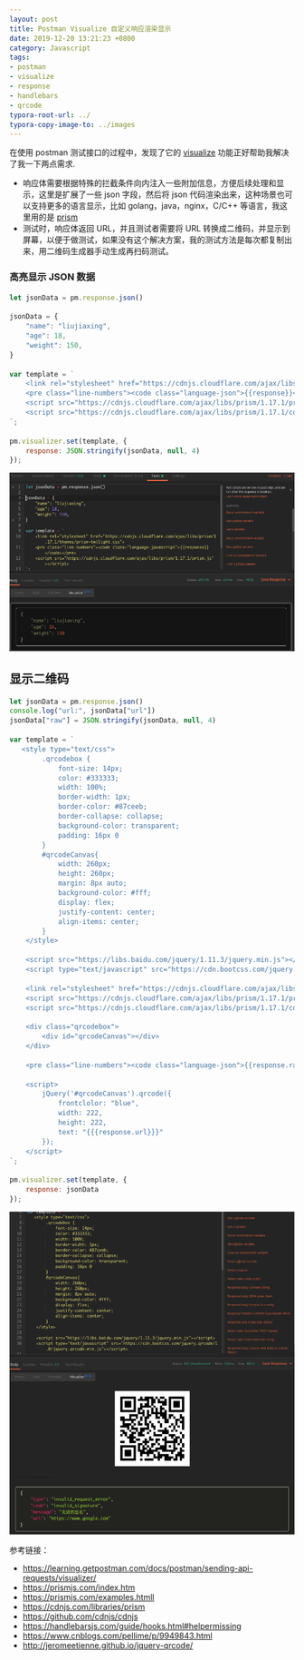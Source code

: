 ```yaml
---
layout: post
title: Postman Visualize 自定义响应渲染显示
date: 2019-12-20 13:21:23 +0800
category: Javascript
tags:
- postman
- visualize
- response
- handlebars
- qrcode
typora-root-url: ../
typora-copy-image-to: ../images
---
```


在使用 postman 测试接口的过程中，发现了它的 [visualize](https://learning.getpostman.com/docs/postman/sending-api-requests/visualizer/) 功能正好帮助我解决了我一下两点需求.
- 响应体需要根据特殊的拦截条件向内注入一些附加信息，方便后续处理和显示，这里是扩展了一些 json 字段，然后将 json 代码渲染出来，这种场景也可以支持更多的语言显示，比如 golang，java，nginx，C/C++ 等语言，我这里用的是 [prism](https://prismjs.com/index.htm)
- 测试时，响应体返回 URL，并且测试者需要将 URL 转换成二维码，并显示到屏幕，以便于做测试，如果没有这个解决方案，我的测试方法是每次都复制出来，用二维码生成器手动生成再扫码测试。

### 高亮显示 JSON 数据

``` javascript
let jsonData = pm.response.json()

jsonData = {
    "name": "liujiaxing",
    "age": 18,
    "weight": 150,
}

var template = `
    <link rel="stylesheet" href="https://cdnjs.cloudflare.com/ajax/libs/prism/1.17.1/themes/prism-twilight.css">
    <pre class="line-numbers"><code class="language-json">{{response}}</code></pre>
    <script src="https://cdnjs.cloudflare.com/ajax/libs/prism/1.17.1/prism.js"></script>
    <script src="https://cdnjs.cloudflare.com/ajax/libs/prism/1.17.1/components/prism-json.js"></script>
`;

pm.visualizer.set(template, {
    response: JSON.stringify(jsonData, null, 4)
});
```

![image-20191220140352925](/images/image-20191220140352925.png)

## 显示二维码

``` javascript
let jsonData = pm.response.json()
console.log("url:", jsonData["url"])
jsonData["raw"] = JSON.stringify(jsonData, null, 4)

var template = `
   <style type="text/css">
		.qrcodebox {
			font-size: 14px;
			color: #333333;
			width: 100%;
			border-width: 1px;
			border-color: #87ceeb;
			border-collapse: collapse;
			background-color: transparent;
			padding: 16px 0
		}
		#qrcodeCanvas{
			width: 260px;
			height: 260px;
			margin: 8px auto;
 			background-color: #fff;
			display: flex;
			justify-content: center;
			align-items: center;
		}
	</style>

	<script src="https://libs.baidu.com/jquery/1.11.3/jquery.min.js"></script>
	<script type="text/javascript" src="https://cdn.bootcss.com/jquery.qrcode/1.0/jquery.qrcode.min.js"></script>

	<link rel="stylesheet" href="https://cdnjs.cloudflare.com/ajax/libs/prism/1.17.1/themes/prism-okaidia.css">
	<script src="https://cdnjs.cloudflare.com/ajax/libs/prism/1.17.1/prism.js"></script>
	<script src="https://cdnjs.cloudflare.com/ajax/libs/prism/1.17.1/components/prism-json.js"></script>

	<div class="qrcodebox">
		<div id="qrcodeCanvas"></div>
	</div>
	
	<pre class="line-numbers"><code class="language-json">{{response.raw}}</code></pre>
   
    <script>
    	jQuery('#qrcodeCanvas').qrcode({
    	    frontclolor: "blue",
    	    width: 222,
    		height: 222,
    		text: "{{{response.url}}}"
    	});	
    </script>
`;

pm.visualizer.set(template, {
    response: jsonData
});
```

![image-20191220171418900](/images/image-20191220171418900.png)



参考链接：

- <https://learning.getpostman.com/docs/postman/sending-api-requests/visualizer/>
- <https://prismjs.com/index.htm>
- <https://prismjs.com/examples.htmll>
- <https://cdnjs.com/libraries/prism>
- <https://github.com/cdnjs/cdnjs>
- <https://handlebarsjs.com/guide/hooks.html#helpermissing>
- <https://www.cnblogs.com/pellime/p/9949843.html>
- <http://jeromeetienne.github.io/jquery-qrcode/>